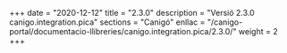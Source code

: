 +++
date        = "2020-12-12"
title       = "2.3.0"
description = "Versió 2.3.0 canigo.integration.pica"
sections    = "Canigó"
enllac		= "/canigo-portal/documentacio-llibreries/canigo.integration.pica/2.3.0/"
weight		= 2
+++
